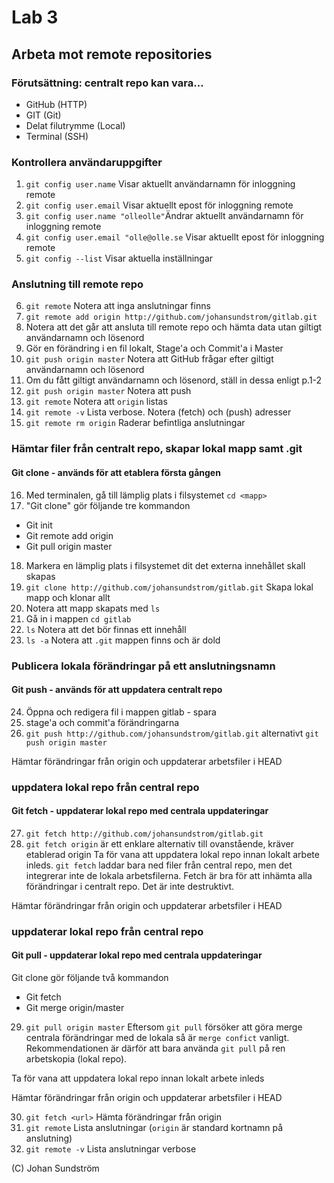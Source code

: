 # Lab 3

## Arbeta mot remote repositories

### Förutsättning: centralt repo kan vara...
* GitHub (HTTP)
* GIT (Git)
* Delat filutrymme (Local) 
* Terminal (SSH)

### Kontrollera användaruppgifter
1. ```git config user.name``` Visar aktuellt användarnamn för inloggning remote
2. ```git config user.email``` Visar aktuellt epost för inloggning remote
3. ```git config user.name "olleolle"```Ändrar aktuellt användarnamn för inloggning remote
4. ```git config user.email "olle@olle.se``` Visar aktuellt epost för inloggning remote
5. ```git config --list``` Visar aktuella inställningar

### Anslutning till remote repo
6. ```git remote``` Notera att inga anslutningar finns
7. ```git remote add origin http://github.com/johansundstrom/gitlab.git``` 
8. Notera att det går att ansluta till remote repo och hämta data utan giltigt användarnamn och lösenord
9. Gör en förändring i en fil lokalt, Stage'a och Commit'a i Master
10. ```git push origin master``` Notera att GitHub frågar efter giltigt användarnamn och lösenord
11. Om du fått giltigt användarnamn och lösenord, ställ in dessa enligt p.1-2
12. ```git push origin master``` Notera att push 
13. ```git remote``` Notera att ```origin``` listas
14. ```git remote -v``` Lista verbose. Notera (fetch) och (push) adresser
15. ```git remote rm origin``` Raderar befintliga anslutningar

### Hämtar filer från centralt repo, skapar lokal mapp samt .git 
#### Git clone - används för att etablera första gången
16. Med terminalen, gå till lämplig plats i filsystemet ```cd <mapp>```
17. "Git clone" gör följande tre kommandon
* Git init
* Git remote add origin <url>
* Git pull origin master
18. Markera en lämplig plats i filsystemet dit det externa innehållet skall skapas
19. ```git clone http://github.com/johansundstrom/gitlab.git``` Skapa lokal mapp och klonar allt
20. Notera att mapp skapats med ```ls```
21. Gå in i mappen ```cd gitlab```
22. ```ls``` Notera att det bör finnas ett innehåll
23. ```ls -a``` Notera att ```.git``` mappen finns och är dold
 
### Publicera lokala förändringar på ett anslutningsnamn
#### Git push - används för att uppdatera centralt repo
24. Öppna och redigera fil i mappen gitlab - spara
25. stage'a och commit'a förändringarna
26. ```git push http://github.com/johansundstrom/gitlab.git``` alternativt ```git push origin master```

Hämtar förändringar från origin och uppdaterar arbetsfiler i HEAD
### uppdatera lokal repo från central repo
#### Git fetch - uppdaterar lokal repo med centrala uppdateringar
27. ```git fetch http://github.com/johansundstrom/gitlab.git```
28. ```git fetch origin``` är ett enklare alternativ till ovanstående, kräver etablerad origin
Ta för vana att uppdatera lokal repo innan lokalt arbete inleds.
```git fetch``` laddar bara ned filer från central repo, men det integrerar inte de lokala arbetsfilerna. Fetch är bra för att inhämta alla förändringar i centralt repo. Det är inte destruktivt.

Hämtar förändringar från origin och uppdaterar arbetsfiler i HEAD
### uppdaterar lokal repo från central repo
#### Git pull - uppdaterar lokal repo med centrala uppdateringar
Git clone gör följande två kommandon
* Git fetch
* Git merge origin/master
29. ```git pull origin master```
Eftersom ```git pull``` försöker att göra merge centrala förändringar med de lokala så är ```merge confict``` vanligt. Rekommendationen är därför att bara använda ```git pull``` på ren arbetskopia (lokal repo).

Ta för vana att uppdatera lokal repo innan lokalt arbete inleds

Hämtar förändringar från origin och uppdaterar arbetsfiler i HEAD

30. ```git fetch <url>``` Hämta förändringar från origin
31. ```git remote``` Lista anslutningar (```origin``` är standard kortnamn på anslutning)
32. ```git remote -v``` Lista anslutningar verbose

(C) Johan Sundström
